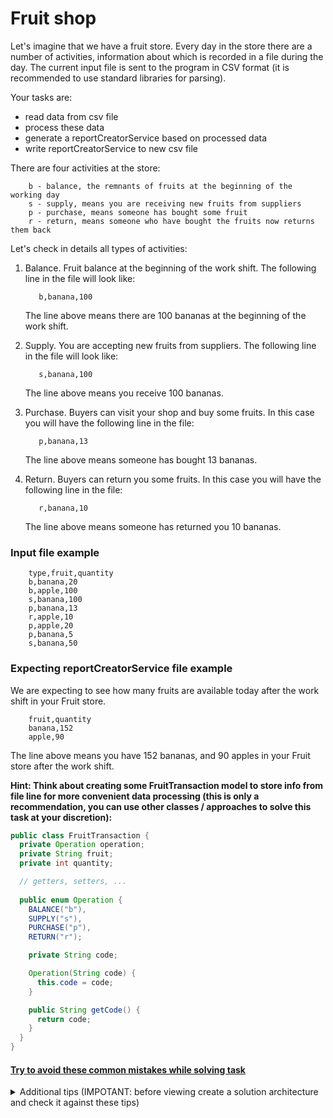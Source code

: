 # Fruit shop
Let's imagine that we have a fruit store. Every day in the store there are a number of activities, 
information about which is recorded in a file during the day.
The current input file is sent to the program in CSV format (it is recommended to use standard libraries for parsing).

Your tasks are:
- read data from csv file
- process these data 
- generate a reportCreatorService based on processed data
- write reportCreatorService to new csv file

There are four activities at the store:
```text
    b - balance, the remnants of fruits at the beginning of the working day
    s - supply, means you are receiving new fruits from suppliers
    p - purchase, means someone has bought some fruit
    r - return, means someone who have bought the fruits now returns them back
```

Let's check in details all types of activities:
1. Balance. Fruit balance at the beginning of the work shift. The following line in the file will look like:
    
    ```text
       b,banana,100  
    ```
   The line above means there are 100 bananas at the beginning of the work shift. 
1. Supply. You are accepting new fruits from suppliers. The following line in the file will look like:
    
    ```text
       s,banana,100     
    ```
   The line above means you receive 100 bananas.
1. Purchase. Buyers can visit your shop and buy some fruits. In this case you will have the following line in the file:
    
    ```text
       p,banana,13  
    ```
   The line above means someone has bought 13 bananas.
1. Return. Buyers can return you some fruits. In this case you will have the following line in the file:
    
    ```text
       r,banana,10   
    ```
   The line above means someone has returned you 10 bananas.

### Input file example
```text
    type,fruit,quantity
    b,banana,20
    b,apple,100
    s,banana,100
    p,banana,13
    r,apple,10 
    p,apple,20 
    p,banana,5 
    s,banana,50
```

### Expecting reportCreatorService file example
We are expecting to see how many fruits are available today after the work shift in your Fruit store. 
```text
    fruit,quantity
    banana,152
    apple,90
```
The line above means you have 152 bananas, and 90 apples in your Fruit store after the work shift.

**Hint: Think about creating some FruitTransaction model to store info from file line for more convenient data processing 
(this is only a recommendation, you can use other classes / approaches to solve this task at your discretion):**
```java
public class FruitTransaction {
  private Operation operation;
  private String fruit;
  private int quantity;

  // getters, setters, ...
  
  public enum Operation {
    BALANCE("b"),
    SUPPLY("s"),
    PURCHASE("p"),
    RETURN("r");

    private String code;

    Operation(String code) {
      this.code = code;
    }

    public String getCode() {
      return code;
    }
  }
}
```

#### [Try to avoid these common mistakes while solving task](https://mate-academy.github.io/jv-program-common-mistakes/java-core/solid/fruit-shop)

<details>
  <summary>Additional tips (IMPOTANT: before viewing create a solution architecture and check it against these tips)</summary>
 
 ![FruitShop Schema](https://mate-academy-images.s3.eu-central-1.amazonaws.com/Fruit_Shop_1_c3855912d4.png)

You are presented with a diagram describing an algorithm for the creation of a project structure. Your task is to implement it.

While carrying out this task, please pay attention to the following points:

All services should be invoked from the main() method. In each service, you should have a method that returns a specific type of data and passes this data to the method of the next service. In this way, your services will be independent of each other and your solution will adhere to SOLID principles. Moreover, such methods are easier to test. Think about what types of data the methods in each of the services should return.
Remember the SOLID principles, think about which ones you might not be adhering to and how to fix this:
- Single Responsibility - does each class/method perform one function?
- Open/Closed - think about it, if there is a need to add functionality, will you need to change the logic of the class/methods?
- Interface segregation - review your code, do you have interfaces that should be divided into smaller ones?
- Liskov substitution - for example, imagine that you have a class S, which is a subtype of class T. Make sure you can replace class S with class T without changing the desired properties of the program.
- Dependency Inversion - make sure that high-level modules do not depend on low-level modules. Both should depend on abstractions. Also, abstractions should not depend on details. Details should depend on abstractions.

Bad practice example:
````
public class UserService {
  private UserDaoImpl userDaoImpl = new UserDaoImpl();
  
  public ArrayList<User> getAll() {
      return userDaoImpl.getAll();
  }
}
````
Good practice example:
````
public class UserServiceImpl implements UserService {
  private UserDao userDao = new UserDaoImpl();
  
  @Override
  public List<User> getAll() {
      return userDao.getAll();
  }
}
````
Better:
````
public class UserServiceImpl implements UserService {
   private final UserDao userDao; //let's not depend on certain implementations here

   public UserServiceImpl(UserDao userDao) {
      this.userDao = userDao;
   }

   @Override
   public List<User> getAll() {
      return userDao.getAll();
   }
}
````
Don't forget that your code will need to be tested, so try to anticipate all invalid input data and handle it in advance.
For example:
1. Incorrect file path
2. Incorrect data in the input file, for example, quantity less than zero or incorrect strategy
3. Null parameters
4. Providing the right names for your classes, methods, and variables is important. You can find examples here: [Link](https://mate-academy.github.io/style-guides/java/java.html#s5-naming)

</details>
